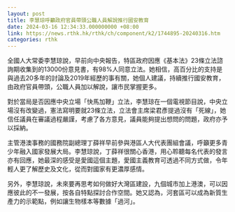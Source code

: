 ```yaml
---
layout: post
title: 李慧琼呼籲政府官員帶頭公職人員解說推行國安教育
date: 2024-03-16 12:34:33.000000000 +08:00
link: https://news.rthk.hk/rthk/ch/component/k2/1744895-20240316.htm
categories: rthk
---
```


全國人大常委李慧琼說，早前向中央報告，特區政府因應《基本法》23條立法諮詢期收集到的13000份意見書，有98%人同意立法。她相信，高百分比的支持是與過去20多年的討論及2019年經歷的事有關，她個人建議，持續推行國安教育，由政府官員帶頭，公職人員加以解說，讓市民掌握更多。

對於當局是否因應中央立場「快馬加鞭」立法，李慧琼在一個電視節目說，中央立場沒有改變過，憲法寫明要就23條立法，立法會主席梁君彥提過沒有「死線」，她信任議員在審議過程嚴謹，考慮了各方意見，議員能夠提出想問的問題，政府亦予以採納。

主管港澳事務的國務院副總理丁薛祥早前參與港區人大代表團組會議，呼籲更多青少年融入國家發展大局。李慧琼說，丁薛祥很關心香港，用心聆聽每名代表的發言亦有回應，她最深的感受是愛國這個主題，愛國主義教育可透過不同方式做，令年輕人更了解歷史及文化，從而對國家有更濃厚感情。

另外，李慧琼說，未來要再思考如何做好大灣區建設，九個城市加上港澳，可以因應彼此的不一發展，按各自特點探討合作空間。她又認為，河套區可以成為新質生產力的示範點，例如讓生物樣本等數據「過河」。

